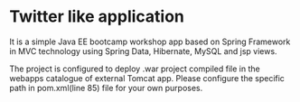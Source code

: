 # Twitter like application 
It is a simple Java EE bootcamp workshop app based on Spring Framework in MVC technology using Spring Data, Hibernate, MySQL and jsp views. 

The project is configured to deploy .war project compiled file in the webapps catalogue of external Tomcat app.
Please configure the specific path in pom.xml(line 85) file for your own purposes.

